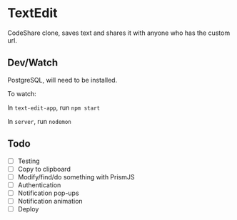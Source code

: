 # TextEdit

CodeShare clone, saves text and shares it with anyone who has the custom url.

## Dev/Watch

PostgreSQL, will need to be installed.

To watch:

In `text-edit-app`, run `npm start` 

In `server`, run `nodemon` 

## Todo
- [ ] Testing
- [ ] Copy to clipboard
- [ ] Modify/find/do something with PrismJS
- [ ] Authentication
- [ ] Notification pop-ups
- [ ] Notification animation
- [ ] Deploy
